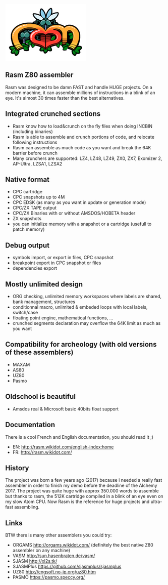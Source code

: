 <img src="assets/logo.png" alt="Logo courtesy of Barjack" title="logo">

## Rasm Z80 assembler
    
Rasm was designed to be damn FAST and handle HUGE projects. On a modern machine, it can assemble millions of instructions in a blink of an eye. It's almost 30 times faster than the best alternatives. 

## Integrated crunched sections

- Rasm know how to load&crunch on the fly files when doing INCBIN (including binaries)
- Rasm is able to assemble and crunch portions of code, and relocate following instructions
- Rasm can assemble as much code as you want and break the 64K barrier before crunch
- Many crunchers are supported: LZ4, LZ48, LZ49, ZX0, ZX7, Exomizer 2, AP-Ultra, LZSA1, LZSA2

## Native format

- CPC cartridge
- CPC snapshots up to 4M
- CPC EDSK (as many as you want in update or generation mode)
- CPC/ZX TAPE output
- CPC/ZX Binaries with or without AMSDOS/HOBETA header
- ZX snapshots
- you can initialize memory with a snapshot or a cartridge (usefull to patch memory)

## Debug output

- symbols import, or export in files, CPC snapshot
- breakpoint export in CPC snapshot or files
- dependencies export

## Mostly unlimited design

- ORG checking, unlimited memory workspaces where labels are shared, bank management, structures
- conditionnal macro, unlimited & embeded loops with local labels, switch/case
- floating point engine, mathematical functions, ...
- crunched segments declaration may overflow the 64K limit as much as you want

## Compatibility for archeology (with old versions of these assemblers)

- MAXAM
- AS80
- UZ80
- Pasmo

## Oldschool is beautiful

- Amsdos real & Microsoft basic 40bits float support

## Documentation

There is a cool French and English documentation, you should read it ;)

- EN: http://rasm.wikidot.com/english-index:home
- FR: http://rasm.wikidot.com/

## History

The project was born a few years ago (2017) because i needed a really fast assembler in order to finish my demo before the deadline of the Alchemy 2017. The project was quite huge with approx 350.000 words to assemble but thanks to rasm, the 512K cartridge compiled in a blink of an eye even on my slow Atom CPU. Now Rasm is the reference for huge projects and ultra-fast assembling.

## Links

BTW there is many other assemblers you could try:

- ORGAMS http://orgams.wikidot.com/ (definitely the best native Z80 assembler on any machine)
- VASM http://sun.hasenbraten.de/vasm/
- SJASM http://xl2s.tk/
- SJASMPlus https://github.com/sjasmplus/sjasmplus
- UZ80 http://cngsoft.no-ip.org/uz80.htm
- PASMO https://pasmo.speccy.org/

